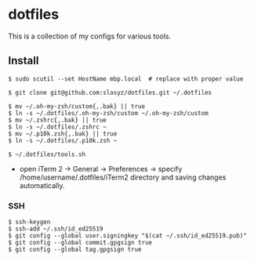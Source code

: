 # dotfiles

This is a collection of my configs for various tools.

## Install

```shell
$ sudo scutil --set HostName mbp.local  # replace with proper value

$ git clone git@github.com:slasyz/dotfiles.git ~/.dotfiles

$ mv ~/.oh-my-zsh/custom{,.bak} || true
$ ln -s ~/.dotfiles/.oh-my-zsh/custom ~/.oh-my-zsh/custom
$ mv ~/.zshrc{,.bak} || true
$ ln -s ~/.dotfiles/.zshrc ~
$ mv ~/.p10k.zsh{,.bak} || true
$ ln -s ~/.dotfiles/.p10k.zsh ~

$ ~/.dotfiles/tools.sh
```

- open iTerm 2 -> General -> Preferences -> specify /home/username/.dotfiles/iTerm2 directory and saving changes automatically.


### SSH

```
$ ssh-keygen 
$ ssh-add ~/.ssh/id_ed25519
$ git config --global user.signingkey "$(cat ~/.ssh/id_ed25519.pub)" 
$ git config --global commit.gpgsign true
$ git config --global tag.gpgsign true
```
